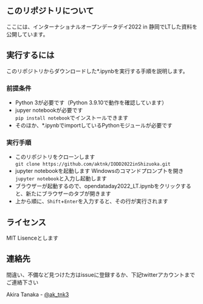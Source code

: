 ## このリポジトリについて

ここには、インターナショナルオープンデータデイ2022 in 静岡でLTした資料を公開しています。

## 実行するには

このリポジトリからダウンロードした*.ipynbを実行する手順を説明します。

### 前提条件

* Python 3が必要です（Python 3.9.10で動作を確認しています）
* jupyer notebookが必要です  
    `pip install notebook`でインストールできます
* そのほか、*.ipynbでimportしているPythonモジュールが必要です

### 実行手順

* このリポジトリをクローンします  
    `git clone https://github.com/aktnk/IODD2022inShizuoka.git`
* jupyter notebookを起動します
    Windowsのコマンドプロンプトを開き`jupyter notebook`と入力し起動します
* ブラウザーが起動するので、opendataday2022_LT.ipynbをクリックすると、新たにブラウザーのタブが開きます
* 上から順に、`Shift`+`Enter`を入力すると、その行が実行されます

## ライセンス

MIT Lisenceとします

## 連絡先

間違い、不備など見つけた方はissueに登録するか、下記twitterアカウントまでご連絡下さい

Akira Tanaka - [@ak_tnk3](https://twitter.com/@ak_tnk3)
